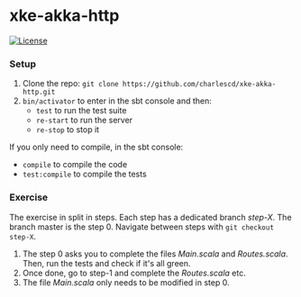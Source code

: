 xke-akka-http
=========================

[![License][license-badge]][license-url]

### Setup

1. Clone the repo: `git clone https://github.com/charlescd/xke-akka-http.git`
2. `bin/activator` to enter in the sbt console and then:
    - `test` to run the test suite
    - `re-start` to run the server
    - `re-stop` to stop it

 If you only need to compile, in the sbt console:
- `compile` to compile the code
- `test:compile` to compile the tests

### Exercise

The exercise in split in steps. Each step has a dedicated branch *step-X*. The branch master is the step 0.
Navigate between steps with `git checkout step-X`.

1. The step 0 asks you to complete the files *Main.scala* and *Routes.scala*. Then, run the tests and check if it's all green.
2. Once done, go to step-1 and complete the *Routes.scala* etc.
3. The file *Main.scala* only needs to be modified in step 0.

[license-badge]: https://img.shields.io/badge/License-Apache%202-blue.svg?style=flat-square
[license-url]: LICENSE.txt
